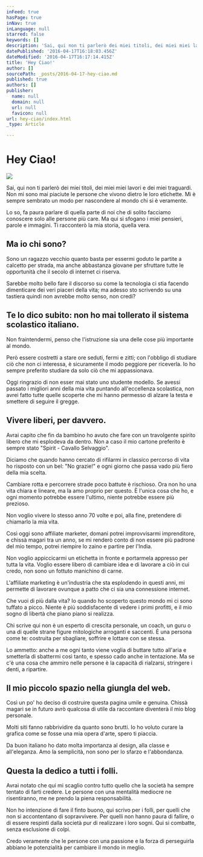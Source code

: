 ```yaml
---
inFeed: true
hasPage: true
inNav: true
inLanguage: null
starred: false
keywords: []
description: 'Sai, qui non ti parlerò dei miei titoli, dei miei miei lavori e dei miei traguardi. Non mi sono mai piaciute le persone che vivono dietro le loro etichette. Mi è sempre sembrato un modo per nascondere al mondo chi si è veramente.'
datePublished: '2016-04-17T16:18:03.456Z'
dateModified: '2016-04-17T16:17:14.415Z'
title: 'Hey Ciao!'
author: []
sourcePath: _posts/2016-04-17-hey-ciao.md
published: true
authors: []
publisher:
  name: null
  domain: null
  url: null
  favicon: null
url: hey-ciao/index.html
_type: Article

---
```

# Hey Ciao!
![](https://the-grid-user-content.s3-us-west-2.amazonaws.com/1917541a-64f1-4623-a1ae-d07699e0b529.jpg)

Sai, qui non ti parlerò dei miei titoli, dei miei miei lavori e dei miei traguardi. Non mi sono mai piaciute le persone che vivono dietro le loro etichette. Mi è sempre sembrato un modo per nascondere al mondo chi si è veramente.

Lo so, fa paura parlare di quella parte di noi che di solito facciamo conoscere solo alle persone più care. Ma qui si sfogano i miei pensieri, parole e immagini. Ti racconterò la mia storia, quella vera.

## Ma io chi sono?

Sono un ragazzo vecchio quanto basta per essermi goduto le partite a calcetto per strada, ma anche abbastanza giovane per sfruttare tutte le opportunità che il secolo di internet ci riserva.

Sarebbe molto bello fare il discorso su come la tecnologia ci stia facendo dimenticare dei veri piaceri della vita; ma adesso sto scrivendo su una tastiera quindi non avrebbe molto senso, non credi?

## Te lo dico subito: non ho mai tollerato il sistema scolastico italiano.

Non fraintendermi, penso che l'istruzione sia una delle cose più importante al mondo.

Però essere costretti a stare ore seduti, fermi e zitti; con l'obbligo di studiare ciò che non ci interessa, è sicuramente il modo peggiore per riceverla. Io ho sempre preferito studiare da solo ciò che mi appassionava.

Oggi ringrazio di non esser mai stato uno studente modello. Se avessi passato i migliori anni della mia vita puntando all'eccellenza scolastica, non avrei fatto tutte quelle scoperte che mi hanno permesso di alzare la testa e smettere di seguire il gregge.

## Vivere liberi, per davvero.

Avrai capito che fin da bambino ho avuto che fare con un travolgente spirito libero che mi esplodeva da dentro. Non a caso il mio cartone preferito è sempre stato "Spirit - Cavallo Selvaggio".

Diciamo che quando hanno cercato di rifilarmi in classico percorso di vita ho risposto con un bel: "No grazie!" e ogni giorno che passa vado più fiero della mia scelta.

Cambiare rotta e percorrere strade poco battute è rischioso. Ora non ho una vita chiara e lineare, ma la amo proprio per questo. È l'unica cosa che ho, e ogni momento potrebbe essere l'ultimo, niente potrebbe essere più prezioso.

Non voglio vivere lo stesso anno 70 volte e poi, alla fine, pretendere di chiamarlo la mia vita.

Così oggi sono affiliate marketer, domani potrei improvvisarmi imprenditore, e chissà magari tra un anno, se mi renderò conto di non essere più padrone del mio tempo, potrei riempire lo zaino e partire per l'India.

Non voglio appiccicarmi un etichetta in fronte e portarmela appresso per tutta la vita. Voglio essere libero di cambiare idea e di lavorare a ciò in cui credo, non sono un fottuto manichino di carne.

L'affiliate marketing è un'industria che sta esplodendo in questi anni, mi permette di lavorare ovunque a patto che ci sia una connessione internet.

Che vuoi di più dalla vita? Io quando ho scoperto questo mondo mi ci sono tuffato a picco. Niente è più soddisfacente di vedere i primi profitti, e il mio sogno di libertà che piano piano si realizza.

Chi scrive qui non è un esperto di crescita personale, un coach, un guru o una di quelle strane figure mitologiche arroganti e saccenti. È una persona come te: costruita per sbagliare, soffrire e lottare con se stessa.

Lo ammetto: anche a me ogni tanto viene voglia di buttare tutto all'aria e smetterla di sbattermi così tanto, e spesso cado anche in tentazione. Ma se c'è una cosa che ammiro nelle persone è la capacità di rialzarsi, stringere i denti, a ripartire.

## Il mio piccolo spazio nella giungla del web.

Così un po' ho deciso di costruire questa pagina umile e genuina. Chissà magari se in futuro avrò qualcosa di utile da raccontare diventerà il mio blog personale.

Molti siti fanno rabbrividire da quanto sono brutti. Io ho voluto curare la grafica come se fosse una mia opera d'arte, spero ti piaccia.

Da buon italiano ho dato molta importanza al design, alla classe e all'eleganza. Amo la semplicità, non sono per lo sfarzo e l'abbondanza.

## Questa la dedico a tutti i folli.

Avrai notato che qui mi scaglio contro tutto quello che la società ha sempre tentato di farti credere. Le persone con una mentalità mediocre ne risentiranno, me ne prendo la piena responsabilità.

Non ho intenzione di fare il finto buono, qui scrivo per i folli, per quelli che non si accontentano di sopravvivere. Per quelli non hanno paura di fallire, o di essere respinti dalla società pur di realizzare i loro sogni. Qui si combatte, senza esclusione di colpi.

Credo veramente che le persone con una passione e la forza di perseguirla abbiano le potenzialità per cambiare il mondo in meglio.